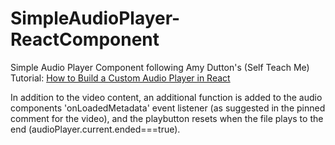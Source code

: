 # SimpleAudioPlayer-ReactComponent

 Simple Audio Player Component following Amy Dutton's (Self Teach Me) Tutorial:
[How to Build a Custom Audio Player in React](https://www.youtube.com/watch?v=sqpg1qzJCGQ)

In addition to the video content, an additional function is added to the audio components 'onLoadedMetadata' event listener (as suggested in the pinned comment for the video), and the playbutton resets when the file plays to the end (audioPlayer.current.ended===true).